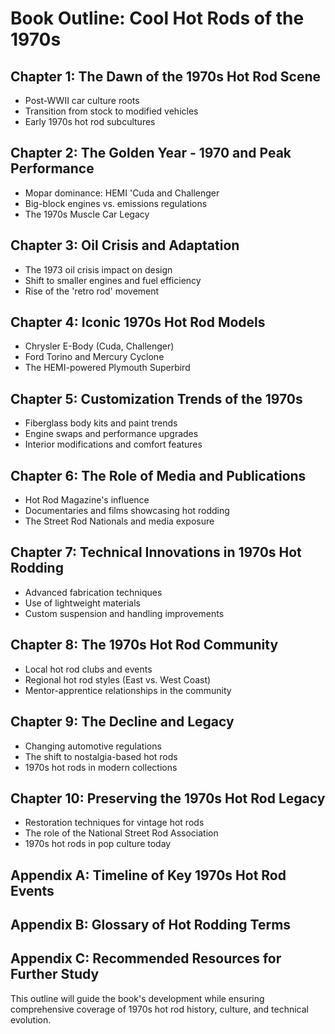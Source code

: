 # Book Outline: Cool Hot Rods of the 1970s

## Chapter 1: The Dawn of the 1970s Hot Rod Scene
- Post-WWII car culture roots
- Transition from stock to modified vehicles
- Early 1970s hot rod subcultures

## Chapter 2: The Golden Year - 1970 and Peak Performance
- Mopar dominance: HEMI 'Cuda and Challenger
- Big-block engines vs. emissions regulations
- The 1970s Muscle Car Legacy

## Chapter 3: Oil Crisis and Adaptation
- The 1973 oil crisis impact on design
- Shift to smaller engines and fuel efficiency
- Rise of the 'retro rod' movement

## Chapter 4: Iconic 1970s Hot Rod Models
- Chrysler E-Body (Cuda, Challenger)
- Ford Torino and Mercury Cyclone
- The HEMI-powered Plymouth Superbird

## Chapter 5: Customization Trends of the 1970s
- Fiberglass body kits and paint trends
- Engine swaps and performance upgrades
- Interior modifications and comfort features

## Chapter 6: The Role of Media and Publications
- Hot Rod Magazine's influence
- Documentaries and films showcasing hot rodding
- The Street Rod Nationals and media exposure

## Chapter 7: Technical Innovations in 1970s Hot Rodding
- Advanced fabrication techniques
- Use of lightweight materials
- Custom suspension and handling improvements

## Chapter 8: The 1970s Hot Rod Community
- Local hot rod clubs and events
- Regional hot rod styles (East vs. West Coast)
- Mentor-apprentice relationships in the community

## Chapter 9: The Decline and Legacy
- Changing automotive regulations
- The shift to nostalgia-based hot rods
- 1970s hot rods in modern collections

## Chapter 10: Preserving the 1970s Hot Rod Legacy
- Restoration techniques for vintage hot rods
- The role of the National Street Rod Association
- 1970s hot rods in pop culture today

## Appendix A: Timeline of Key 1970s Hot Rod Events
## Appendix B: Glossary of Hot Rodding Terms
## Appendix C: Recommended Resources for Further Study

This outline will guide the book's development while ensuring comprehensive coverage of 1970s hot rod history, culture, and technical evolution.